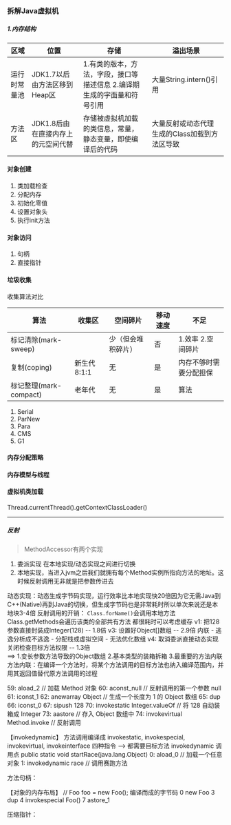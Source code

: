 ### 拆解Java虚拟机

##### 1.内存结构

|   区域     |       位置      |       存储      |    溢出场景      |  
|------------|-----------------|-----------------| -------------|
| 运行时常量池  |  JDK1.7以后由方法区移到Heap区  |  1.有类的版本，方法，字段，接口等描述信息 2.编译期生成的字面量和符号引用  |   大量String.intern()引用          |
| 方法区  |  JDK1.8后由在直接内存上的元空间代替  |  存储被虚拟机加载的类信息，常量，静态变量，即使编译后的代码   |    大量反射或动态代理生成的Class加载到方法区导致      |


#### 对象创建
1. 类加载检查
2. 分配内存
3. 初始化零值
4. 设置对象头
5. 执行init方法

#### 对象访问
1. 句柄
2. 直接指针

#### 垃圾收集
收集算法对比

| 算法  |  收集区  | 空间碎片  | 移动速度  | 不足 |
|----------|----------|----------|----------|---------|
|  标记清除(mark-sweep)  |        |   少（但会堆积碎片）  |   否   |  1.效率  2.空间碎片  |
|  复制(coping)  |   新生代8:1:1      |   无     |   是   |    内存不够时需要分配担保    |
|  标记整理(mark-compact)  |  老年代   |  无  |   是  |  算法  |

1. Serial
2. ParNew
3. Para
4. CMS
5. G1 

#### 内存分配策略


#### 内存模型与线程


#### 虚拟机类加载

Thread.currentThread().getContextClassLoader()

---

##### 反射

>MethodAccessor有两个实现 
1. 委派实现  在本地实现/动态实现之间进行切换
2. 本地实现，当进入jvm之后我们就拥有每个Method实例所指向方法的地址。这时候反射调用无非就是把参数传进去

动态实现：动态生成字节码实现，运行效率比本地实现快20倍因为它无需Java到C++(Native)再到Java的切换，但生成字节码也是非常耗时所以单次来说还是本地块3-4倍
反射调用的开销：
`Class.forName()`会调用本地方法 Class.getMethods会遍历该类的全部共有方法 都很耗时可以考虑缓存
v1: 把128参数直接封装成Integer(128)  -- 1.8倍
v3: 设置好Object[]数组               -- 2.9倍  内联 - 逃逸分析成不逃逸 - 分配栈或虚拟空间 - 无法优化数组
v4: 取消委派直接动态实现 关闭检查目标方法权限  -- 1.3倍  
==> 1.变长参数方法导致的Object数组 2.基本类型的装箱拆箱 3.最重要的方法内联
方法内联：在编译一个方法时，将某个方法调用的目标方法也纳入编译范围内，并用其返回值替代原方法调用的过程

   59: aload_2                         // 加载 Method 对象
   60: aconst_null                     // 反射调用的第一个参数 null
   61: iconst_1
   62: anewarray Object                // 生成一个长度为 1 的 Object 数组
   65: dup
   66: iconst_0
   67: sipush 128
   70: invokestatic Integer.valueOf    // 将 128 自动装箱成 Integer
   73: aastore                         // 存入 Object 数组中
   74: invokevirtual Method.invoke     // 反射调用


【invokedynamic】
方法调用编译成 invokestatic, invokespecial, invokevirtual, invokeinterface  四种指令 --> 都需要目标方法
invokedynamic 调用点
public static void startRace(java.lang.Object)
       0: aload_0                // 加载一个任意对象
       1: invokedynamic race     // 调用赛跑方法

方法句柄：


【对象的内存布局】
// Foo foo = new Foo(); 编译而成的字节码
  0 new Foo
  3 dup
  4 invokespecial Foo()
  7 astore_1
  
压缩指针：




























